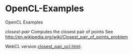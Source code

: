 OpenCL-Examples
===============

OpenCL Examples

*closest-pair*
Computes the closest pair of points
See http://en.wikipedia.org/wiki/Closest_pair_of_points_problem

WebCL version [closest_pair_ocl.html](http://htmlpreview.github.com/?https://github.com/bjwbell/OpenCL-Examples/blob/master/closest-pair/example_closest_pair_ocl.html).